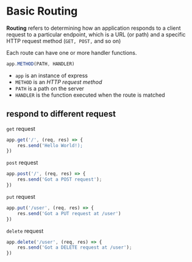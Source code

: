 # Basic Routing

**Routing** refers to determining how an application responds to a client request to a particular endpoint, which is a URL (or path) and a specific HTTP request method (`GET, POST,` and so on)

Each route can have one or more handler functions.

```javascript
app.METHOD(PATH, HANDLER)
```

- `app` is an instance of express
- `METHOD` is an _HTTP request method_
- `PATH` is a path on the server
- `HANDLER` is the function executed when the route is matched

## respond to different request

`get` request

```javascript
app.get('/', (req, res) => {
    res.send('Hello World!);
})
```

`post` request

```javascript
app.post('/', (req, res) => {
    res.send('Got a POST request');
})
```

`put` request

```javascript
app.put('/user', (req, res) => {
    res.send('Got a PUT request at /user')
})
```

`delete` request

```javascript
app.delete('/user', (req, res) => {
    res.send('Got a DELETE request at /user');
})
```
